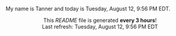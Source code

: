 My name is Tanner and today is Tuesday, August 12, 9:56 PM EDT.

<p align="center">This <i>README</i> file is generated <b>every 3 hours</b>!</br>Last refresh: Tuesday, August 12, 9:56 PM EDT<br /></p>
